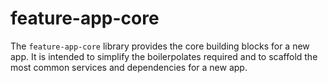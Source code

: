 # feature-app-core

The `feature-app-core` library provides the core building blocks for a new app.
It is intended to simplify the boilerpolates required and to scaffold the most
common services and dependencies for a new app.
